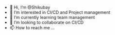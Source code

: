 - 👋 Hi, I’m @Shikubay
- 👀 I’m interested in CI/CD and Project management
- 🌱 I’m currently learning team management
- 💞️ I’m looking to collaborate on CI/CD
- 📫 How to reach me ...

<!---
Shikubay/Shikubay is a ✨ special ✨ repository because its `README.md` (this file) appears on your GitHub profile.
You can click the Preview link to take a look at your changes.
--->
